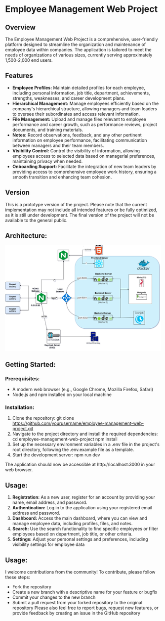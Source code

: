 # Employee Management Web Project

## Overview

The Employee Management Web Project is a comprehensive, user-friendly platform designed to streamline the organization and maintenance of employee data within companies. The application is tailored to meet the needs of organizations of various sizes, currently serving approximately 1,500-2,000 end users.

## Features

* **Employee Profiles:** Maintain detailed profiles for each employee, including personal information, job title, department, achievements, strengths, weaknesses, and career development plans.
* **Hierarchical Management:** Manage employees efficiently based on the company's hierarchical structure, allowing managers and team leaders to oversee their subordinates and access relevant information.
* **File Management:** Upload and manage files relevant to employee performance and career growth, such as performance reviews, project documents, and training materials.
* **Notes:** Record observations, feedback, and any other pertinent information on employee performance, facilitating communication between managers and their team members.
* **Visibility Control:** Control the visibility of information, allowing employees access to selected data based on managerial preferences, maintaining privacy when needed.
* **Onboarding Support:** Facilitate the integration of new team leaders by providing access to comprehensive employee work history, ensuring a smooth transition and enhancing team cohesion.

## Version

This is a prototype version of the project. Please note that the current implementation may not include all intended features or be fully optimized, as it is still under development. The final version of the project will not be available to the general public.

## Architecture:

![Architecture Diagram](assets/PeopleManagingProject.png)

## Getting Started:

### Prerequisites:

- A modern web browser (e.g., Google Chrome, Mozilla Firefox, Safari)
- Node.js and npm installed on your local machine

### Installation:

1. Clone the repository:
   git clone https://github.com/yourusername/employee-management-web-project.git
2. Navigate to the project directory and install the required dependencies:
   cd employee-management-web-project
   npm install
3. Set up the necessary environment variables in a .env file in the project's root directory, following the .env.example file as a template.
4. Start the development server:
   npm run dev

The application should now be accessible at http://localhost:3000 in your web browser.

## Usage:

1. **Registration:** As a new user, register for an account by providing your name, email address, and password.
2. **Authentication:** Log in to the application using your registered email address and password.
3. **Dashboard:** Access the main dashboard, where you can view and manage employee data, including profiles, files, and notes.
4. **Search:** Use the search functionality to find specific employees or filter employees based on department, job title, or other criteria.
5. **Settings:** Adjust your personal settings and preferences, including visibility settings for employee data

## Usage:

I welcome contributions from the community! To contribute, please follow these steps:

- Fork the repository
- Create a new branch with a descriptive name for your feature or bugfix
- Commit your changes to the new branch
- Submit a pull request from your forked repository to the original repository
  Please also feel free to report bugs, request new features, or provide feedback by creating an issue in the GitHub repository
